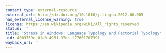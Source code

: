 ```yaml
---
content_type: external-resource
external_url: http://dx.doi.org/10.1016/j.lingua.2012.06.005
has_external_license_warning: true
license: https://en.wikipedia.org/wiki/All_rights_reserved
status: ''
title: 'Stress in Windows: Language Typology and Factorial Typology'
uid: 4003759c-0fa0-4981-97dc-f77601707391
wayback_url: ''
---
```


